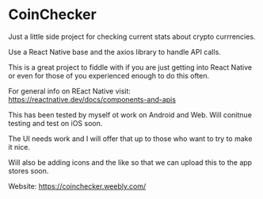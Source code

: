 # CoinChecker
Just a little side project for checking current stats about crypto currrencies.

Use a React Native base and the axios library to handle API calls.

This is a great project to fiddle with if you are just getting into React Native or even for those of you experienced enough to do this often.

For general info on REact Native visit: https://reactnative.dev/docs/components-and-apis

This has been tested by myself ot work on Android and Web. Will conitnue testing and test on iOS soon.

The UI needs work and I will offer that up to those who want to try to make it nice. 

Will also be adding icons and the like so that we can upload this to the app stores soon.

Website: https://coinchecker.weebly.com/
